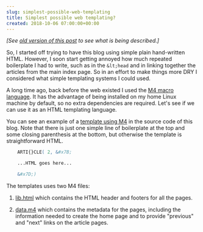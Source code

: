 ```yaml
---  
slug: simplest-possible-web-templating
title: Simplest possible web templating?
created: 2018-10-06 07:00:00+00:00
---  
```

*[See [old version of this post][5] to see what is being described.]*

So, I started off trying to have this blog using simple plain hand-written HTML. However, I soon start getting annoyed how much repeated boilerplate I had to write, such as in the `&lt;head` and in linking together the articles from the main index page. So in an effort to make things more DRY I considered what simple templating systems I could used.

A long time ago, back before the web existed I used the [M4 macro language][1]. It has the advantage of being installed on my home Linux machine by default, so no extra dependencies are required. Let's see if we can use it as an HTML templating language.

You can see an example of a [template using M4][2] in the source code of this blog. Note that there is just one simple line of boilerplate at the top and some closing parenthesis at the bottom, but otherwise the template is straightforward HTML.

```m4
    ARTI{}CLE( 2, &#x7B;

    ...HTML goes here...

    &#x7D;)
```

The templates uses two M4 files:

1.  [lib.html][3] which contains the HTML header and footers for all the pages.
  
2.  [data.m4][4] which contains the metadata for the pages, including the information needed to create the home page and to provide "previous" and "next" links on the article pages.

[1]: https://www.gnu.org/software/m4/manual/m4.html
[2]: https://github.com/eobrain/webhome/blob/75e9de1daa37c5129c10a6cd05074326d41a27ec/templates/2018-08-21.html
[3]: https://github.com/eobrain/webhome/blob/75e9de1daa37c5129c10a6cd05074326d41a27ec/templates/lib.html
[4]: https://github.com/eobrain/webhome/blob/75e9de1daa37c5129c10a6cd05074326d41a27ec/templates/data.m4
[5]: /old/2018-10-06.html
